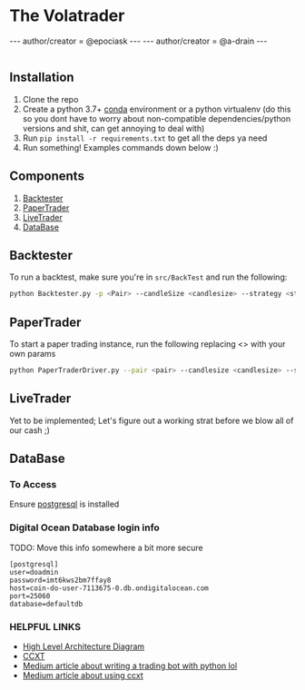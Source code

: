 # The Volatrader
--- author/creator =  @epociask ---
--- author/creator = @a-drain ---

[![<Volatrader>](https://circleci.com/gh/epociask/Volatrader.svg?style=svg)](https://app.circleci.com/pipelines/github/epociask/Volatrader)


## Installation
1. Clone the repo
2. Create a python 3.7+ [conda](https://docs.conda.io/projects/conda/en/latest/user-guide/tasks/manage-environments.html#creating-an-environment-with-commands)
environment or a python virtualenv (do this so you dont have to worry about non-compatible dependencies/python versions and shit, can get annoying to deal with)
3. Run `pip install -r requirements.txt` to get all the deps ya need
4. Run something! Examples commands down below :)

## Components
1. [Backtester](#Backtester)
2. [PaperTrader](#PaperTrader)
3. [LiveTrader](#LiveTrader)
4. [DataBase](#DataBase)


## Backtester
To run a backtest, make sure you're in `src/BackTest` and run the following:
```bash
python Backtester.py -p <Pair> --candleSize <candlesize> --strategy <strategy> -sl <stoploss percentage> -tp <take profit percentage> --principle <principle> --readFromDatabase <optional; false> --outputGraph True -t <timet to backtest on>
```

## PaperTrader
To start a paper trading instance, run the following replacing <> with your own params
```bash
python PaperTraderDriver.py --pair <pair> --candlesize <candlesize> --strategy <strat> -sl <stoploss> -tp <takeprofit> -pr <principle>   
```

## LiveTrader
Yet to be implemented; Let's figure out a working strat before we blow all of our cash ;)


## DataBase
### To Access
Ensure [postgresql](https://www.postgresql.org/download/) is installed


### Digital Ocean Database login info
TODO: Move this info somewhere a bit more secure
```
[postgresql]
user=doadmin
password=imt6kws2bm7ffay8
host=coin-do-user-7113675-0.db.ondigitalocean.com
port=25060
database=defaultdb

```


### HELPFUL LINKS

- [High Level Architecture Diagram](https://www.draw.io/#G1G2SjvvMVBpf-aHM6BmQZrGi0ucy79wNO)
- [CCXT](https://github.com/ccxt/ccxt)
- [Medium article about writing a trading bot with python lol](https://medium.com/@maxAvdyushkin/writing-crypto-trading-bot-in-python-with-telegram-and-ccxt-80632a00c637)
- [Medium article about using ccxt](https://medium.com/coinmonks/python-scripts-for-ccxt-crypto-candlestick-ohlcv-charting-data-83926fa16a13)

